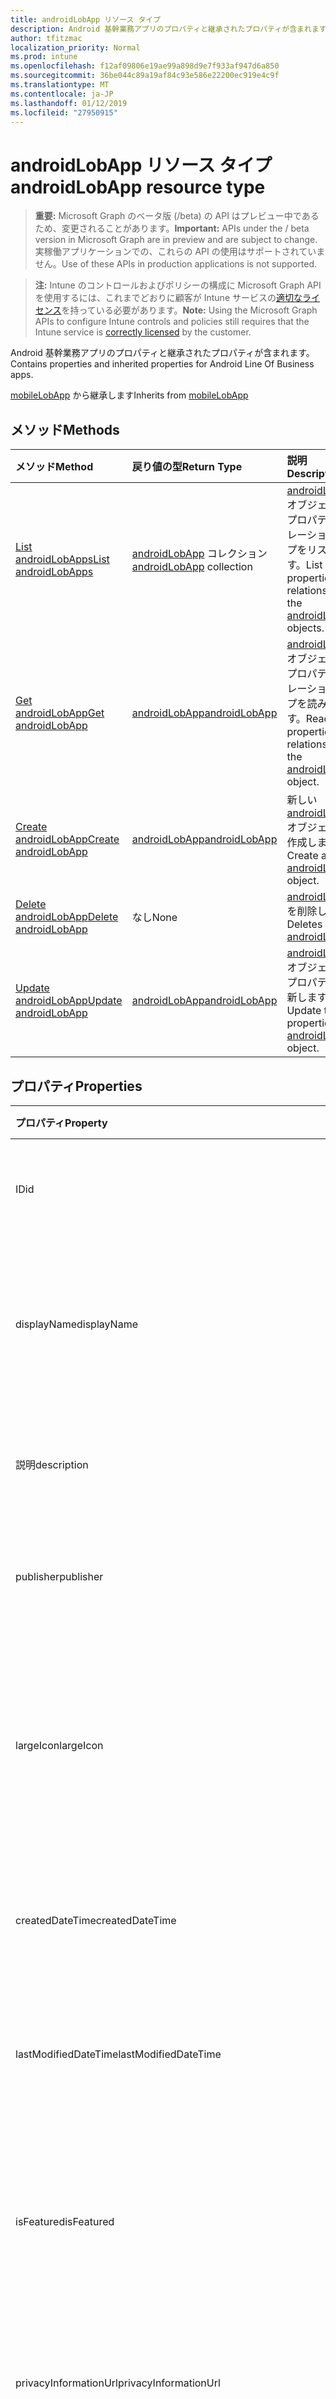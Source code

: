 ```yaml
---
title: androidLobApp リソース タイプ
description: Android 基幹業務アプリのプロパティと継承されたプロパティが含まれます。
author: tfitzmac
localization_priority: Normal
ms.prod: intune
ms.openlocfilehash: f12af09806e19ae99a898d9e7f933af947d6a850
ms.sourcegitcommit: 36be044c89a19af84c93e586e22200ec919e4c9f
ms.translationtype: MT
ms.contentlocale: ja-JP
ms.lasthandoff: 01/12/2019
ms.locfileid: "27950915"
---
```

# <a name="androidlobapp-resource-type"></a><span data-ttu-id="dbf08-103">androidLobApp リソース タイプ</span><span class="sxs-lookup"><span data-stu-id="dbf08-103">androidLobApp resource type</span></span>

> <span data-ttu-id="dbf08-104">**重要:** Microsoft Graph のベータ版 (/beta) の API はプレビュー中であるため、変更されることがあります。</span><span class="sxs-lookup"><span data-stu-id="dbf08-104">**Important:** APIs under the / beta version in Microsoft Graph are in preview and are subject to change.</span></span> <span data-ttu-id="dbf08-105">実稼働アプリケーションでの、これらの API の使用はサポートされていません。</span><span class="sxs-lookup"><span data-stu-id="dbf08-105">Use of these APIs in production applications is not supported.</span></span>

> <span data-ttu-id="dbf08-106">**注:** Intune のコントロールおよびポリシーの構成に Microsoft Graph API を使用するには、これまでどおりに顧客が Intune サービスの[適切なライセンス](https://go.microsoft.com/fwlink/?linkid=839381)を持っている必要があります。</span><span class="sxs-lookup"><span data-stu-id="dbf08-106">**Note:** Using the Microsoft Graph APIs to configure Intune controls and policies still requires that the Intune service is [correctly licensed](https://go.microsoft.com/fwlink/?linkid=839381) by the customer.</span></span>

<span data-ttu-id="dbf08-107">Android 基幹業務アプリのプロパティと継承されたプロパティが含まれます。</span><span class="sxs-lookup"><span data-stu-id="dbf08-107">Contains properties and inherited properties for Android Line Of Business apps.</span></span>

<span data-ttu-id="dbf08-108">[mobileLobApp](../resources/intune-apps-mobilelobapp.md) から継承します</span><span class="sxs-lookup"><span data-stu-id="dbf08-108">Inherits from [mobileLobApp](../resources/intune-apps-mobilelobapp.md)</span></span>

## <a name="methods"></a><span data-ttu-id="dbf08-109">メソッド</span><span class="sxs-lookup"><span data-stu-id="dbf08-109">Methods</span></span>
|<span data-ttu-id="dbf08-110">メソッド</span><span class="sxs-lookup"><span data-stu-id="dbf08-110">Method</span></span>|<span data-ttu-id="dbf08-111">戻り値の型</span><span class="sxs-lookup"><span data-stu-id="dbf08-111">Return Type</span></span>|<span data-ttu-id="dbf08-112">説明</span><span class="sxs-lookup"><span data-stu-id="dbf08-112">Description</span></span>|
|:---|:---|:---|
|[<span data-ttu-id="dbf08-113">List androidLobApps</span><span class="sxs-lookup"><span data-stu-id="dbf08-113">List androidLobApps</span></span>](../api/intune-apps-androidlobapp-list.md)|<span data-ttu-id="dbf08-114">[androidLobApp](../resources/intune-apps-androidlobapp.md) コレクション</span><span class="sxs-lookup"><span data-stu-id="dbf08-114">[androidLobApp](../resources/intune-apps-androidlobapp.md) collection</span></span>|<span data-ttu-id="dbf08-115">[androidLobApp](../resources/intune-apps-androidlobapp.md) オブジェクトのプロパティとリレーションシップをリストします。</span><span class="sxs-lookup"><span data-stu-id="dbf08-115">List properties and relationships of the [androidLobApp](../resources/intune-apps-androidlobapp.md) objects.</span></span>|
|[<span data-ttu-id="dbf08-116">Get androidLobApp</span><span class="sxs-lookup"><span data-stu-id="dbf08-116">Get androidLobApp</span></span>](../api/intune-apps-androidlobapp-get.md)|[<span data-ttu-id="dbf08-117">androidLobApp</span><span class="sxs-lookup"><span data-stu-id="dbf08-117">androidLobApp</span></span>](../resources/intune-apps-androidlobapp.md)|<span data-ttu-id="dbf08-118">[androidLobApp](../resources/intune-apps-androidlobapp.md) オブジェクトのプロパティとリレーションシップを読み取ります。</span><span class="sxs-lookup"><span data-stu-id="dbf08-118">Read properties and relationships of the [androidLobApp](../resources/intune-apps-androidlobapp.md) object.</span></span>|
|[<span data-ttu-id="dbf08-119">Create androidLobApp</span><span class="sxs-lookup"><span data-stu-id="dbf08-119">Create androidLobApp</span></span>](../api/intune-apps-androidlobapp-create.md)|[<span data-ttu-id="dbf08-120">androidLobApp</span><span class="sxs-lookup"><span data-stu-id="dbf08-120">androidLobApp</span></span>](../resources/intune-apps-androidlobapp.md)|<span data-ttu-id="dbf08-121">新しい [androidLobApp](../resources/intune-apps-androidlobapp.md) オブジェクトを作成します。</span><span class="sxs-lookup"><span data-stu-id="dbf08-121">Create a new [androidLobApp](../resources/intune-apps-androidlobapp.md) object.</span></span>|
|[<span data-ttu-id="dbf08-122">Delete androidLobApp</span><span class="sxs-lookup"><span data-stu-id="dbf08-122">Delete androidLobApp</span></span>](../api/intune-apps-androidlobapp-delete.md)|<span data-ttu-id="dbf08-123">なし</span><span class="sxs-lookup"><span data-stu-id="dbf08-123">None</span></span>|<span data-ttu-id="dbf08-124">[androidLobApp](../resources/intune-apps-androidlobapp.md) を削除します。</span><span class="sxs-lookup"><span data-stu-id="dbf08-124">Deletes a [androidLobApp](../resources/intune-apps-androidlobapp.md).</span></span>|
|[<span data-ttu-id="dbf08-125">Update androidLobApp</span><span class="sxs-lookup"><span data-stu-id="dbf08-125">Update androidLobApp</span></span>](../api/intune-apps-androidlobapp-update.md)|[<span data-ttu-id="dbf08-126">androidLobApp</span><span class="sxs-lookup"><span data-stu-id="dbf08-126">androidLobApp</span></span>](../resources/intune-apps-androidlobapp.md)|<span data-ttu-id="dbf08-127">[androidLobApp](../resources/intune-apps-androidlobapp.md) オブジェクトのプロパティを更新します。</span><span class="sxs-lookup"><span data-stu-id="dbf08-127">Update the properties of a [androidLobApp](../resources/intune-apps-androidlobapp.md) object.</span></span>|

## <a name="properties"></a><span data-ttu-id="dbf08-128">プロパティ</span><span class="sxs-lookup"><span data-stu-id="dbf08-128">Properties</span></span>
|<span data-ttu-id="dbf08-129">プロパティ</span><span class="sxs-lookup"><span data-stu-id="dbf08-129">Property</span></span>|<span data-ttu-id="dbf08-130">種類</span><span class="sxs-lookup"><span data-stu-id="dbf08-130">Type</span></span>|<span data-ttu-id="dbf08-131">説明</span><span class="sxs-lookup"><span data-stu-id="dbf08-131">Description</span></span>|
|:---|:---|:---|
|<span data-ttu-id="dbf08-132">ID</span><span class="sxs-lookup"><span data-stu-id="dbf08-132">id</span></span>|<span data-ttu-id="dbf08-133">String</span><span class="sxs-lookup"><span data-stu-id="dbf08-133">String</span></span>|<span data-ttu-id="dbf08-134">エンティティのキー。</span><span class="sxs-lookup"><span data-stu-id="dbf08-134">Key of the entity.</span></span> <span data-ttu-id="dbf08-135">[mobileApp](../resources/intune-apps-mobileapp.md) から継承します</span><span class="sxs-lookup"><span data-stu-id="dbf08-135">Inherited from [mobileApp](../resources/intune-apps-mobileapp.md)</span></span>|
|<span data-ttu-id="dbf08-136">displayName</span><span class="sxs-lookup"><span data-stu-id="dbf08-136">displayName</span></span>|<span data-ttu-id="dbf08-137">String</span><span class="sxs-lookup"><span data-stu-id="dbf08-137">String</span></span>|<span data-ttu-id="dbf08-138">管理者が提供またはインポートしたアプリのタイトル。</span><span class="sxs-lookup"><span data-stu-id="dbf08-138">The admin provided or imported title of the app.</span></span> <span data-ttu-id="dbf08-139">[mobileApp](../resources/intune-apps-mobileapp.md) から継承します</span><span class="sxs-lookup"><span data-stu-id="dbf08-139">Inherited from [mobileApp](../resources/intune-apps-mobileapp.md)</span></span>|
|<span data-ttu-id="dbf08-140">説明</span><span class="sxs-lookup"><span data-stu-id="dbf08-140">description</span></span>|<span data-ttu-id="dbf08-141">String</span><span class="sxs-lookup"><span data-stu-id="dbf08-141">String</span></span>|<span data-ttu-id="dbf08-142">アプリの説明。</span><span class="sxs-lookup"><span data-stu-id="dbf08-142">The description of the app.</span></span> <span data-ttu-id="dbf08-143">[mobileApp](../resources/intune-apps-mobileapp.md) から継承します</span><span class="sxs-lookup"><span data-stu-id="dbf08-143">Inherited from [mobileApp](../resources/intune-apps-mobileapp.md)</span></span>|
|<span data-ttu-id="dbf08-144">publisher</span><span class="sxs-lookup"><span data-stu-id="dbf08-144">publisher</span></span>|<span data-ttu-id="dbf08-145">String</span><span class="sxs-lookup"><span data-stu-id="dbf08-145">String</span></span>|<span data-ttu-id="dbf08-146">アプリの発行元。</span><span class="sxs-lookup"><span data-stu-id="dbf08-146">The publisher of the app.</span></span> <span data-ttu-id="dbf08-147">[mobileApp](../resources/intune-apps-mobileapp.md) から継承します</span><span class="sxs-lookup"><span data-stu-id="dbf08-147">Inherited from [mobileApp](../resources/intune-apps-mobileapp.md)</span></span>|
|<span data-ttu-id="dbf08-148">largeIcon</span><span class="sxs-lookup"><span data-stu-id="dbf08-148">largeIcon</span></span>|[<span data-ttu-id="dbf08-149">mimeContent</span><span class="sxs-lookup"><span data-stu-id="dbf08-149">mimeContent</span></span>](../resources/intune-shared-mimecontent.md)|<span data-ttu-id="dbf08-150">アプリの詳細に表示され、アイコンのアップロードに使用される大きなアイコン。</span><span class="sxs-lookup"><span data-stu-id="dbf08-150">The large icon, to be displayed in the app details and used for upload of the icon.</span></span> <span data-ttu-id="dbf08-151">[mobileApp](../resources/intune-apps-mobileapp.md) から継承します</span><span class="sxs-lookup"><span data-stu-id="dbf08-151">Inherited from [mobileApp](../resources/intune-apps-mobileapp.md)</span></span>|
|<span data-ttu-id="dbf08-152">createdDateTime</span><span class="sxs-lookup"><span data-stu-id="dbf08-152">createdDateTime</span></span>|<span data-ttu-id="dbf08-153">DateTimeOffset</span><span class="sxs-lookup"><span data-stu-id="dbf08-153">DateTimeOffset</span></span>|<span data-ttu-id="dbf08-154">アプリが作成された日時。</span><span class="sxs-lookup"><span data-stu-id="dbf08-154">The date and time the app was created.</span></span> <span data-ttu-id="dbf08-155">[mobileApp](../resources/intune-apps-mobileapp.md) から継承します</span><span class="sxs-lookup"><span data-stu-id="dbf08-155">Inherited from [mobileApp](../resources/intune-apps-mobileapp.md)</span></span>|
|<span data-ttu-id="dbf08-156">lastModifiedDateTime</span><span class="sxs-lookup"><span data-stu-id="dbf08-156">lastModifiedDateTime</span></span>|<span data-ttu-id="dbf08-157">DateTimeOffset</span><span class="sxs-lookup"><span data-stu-id="dbf08-157">DateTimeOffset</span></span>|<span data-ttu-id="dbf08-158">アプリが最後に変更された日時。</span><span class="sxs-lookup"><span data-stu-id="dbf08-158">The date and time the app was last modified.</span></span> <span data-ttu-id="dbf08-159">[mobileApp](../resources/intune-apps-mobileapp.md) から継承します</span><span class="sxs-lookup"><span data-stu-id="dbf08-159">Inherited from [mobileApp](../resources/intune-apps-mobileapp.md)</span></span>|
|<span data-ttu-id="dbf08-160">isFeatured</span><span class="sxs-lookup"><span data-stu-id="dbf08-160">isFeatured</span></span>|<span data-ttu-id="dbf08-161">Boolean</span><span class="sxs-lookup"><span data-stu-id="dbf08-161">Boolean</span></span>|<span data-ttu-id="dbf08-162">アプリが管理者のおすすめとしてマークされたかどうかを示す値。[mobileApp](../resources/intune-apps-mobileapp.md) から継承します</span><span class="sxs-lookup"><span data-stu-id="dbf08-162">The value indicating whether the app is marked as featured by the admin. Inherited from [mobileApp](../resources/intune-apps-mobileapp.md)</span></span>|
|<span data-ttu-id="dbf08-163">privacyInformationUrl</span><span class="sxs-lookup"><span data-stu-id="dbf08-163">privacyInformationUrl</span></span>|<span data-ttu-id="dbf08-164">String</span><span class="sxs-lookup"><span data-stu-id="dbf08-164">String</span></span>|<span data-ttu-id="dbf08-165">プライバシーに関する声明の URL。</span><span class="sxs-lookup"><span data-stu-id="dbf08-165">The privacy statement Url.</span></span> <span data-ttu-id="dbf08-166">[mobileApp](../resources/intune-apps-mobileapp.md) から継承します</span><span class="sxs-lookup"><span data-stu-id="dbf08-166">Inherited from [mobileApp](../resources/intune-apps-mobileapp.md)</span></span>|
|<span data-ttu-id="dbf08-167">informationUrl</span><span class="sxs-lookup"><span data-stu-id="dbf08-167">informationUrl</span></span>|<span data-ttu-id="dbf08-168">String</span><span class="sxs-lookup"><span data-stu-id="dbf08-168">String</span></span>|<span data-ttu-id="dbf08-169">詳細情報の URL。</span><span class="sxs-lookup"><span data-stu-id="dbf08-169">The more information Url.</span></span> <span data-ttu-id="dbf08-170">[mobileApp](../resources/intune-apps-mobileapp.md) から継承します</span><span class="sxs-lookup"><span data-stu-id="dbf08-170">Inherited from [mobileApp](../resources/intune-apps-mobileapp.md)</span></span>|
|<span data-ttu-id="dbf08-171">owner</span><span class="sxs-lookup"><span data-stu-id="dbf08-171">owner</span></span>|<span data-ttu-id="dbf08-172">String</span><span class="sxs-lookup"><span data-stu-id="dbf08-172">String</span></span>|<span data-ttu-id="dbf08-173">アプリの所有者。</span><span class="sxs-lookup"><span data-stu-id="dbf08-173">The owner of the app.</span></span> <span data-ttu-id="dbf08-174">[mobileApp](../resources/intune-apps-mobileapp.md) から継承します</span><span class="sxs-lookup"><span data-stu-id="dbf08-174">Inherited from [mobileApp](../resources/intune-apps-mobileapp.md)</span></span>|
|<span data-ttu-id="dbf08-175">developer</span><span class="sxs-lookup"><span data-stu-id="dbf08-175">developer</span></span>|<span data-ttu-id="dbf08-176">String</span><span class="sxs-lookup"><span data-stu-id="dbf08-176">String</span></span>|<span data-ttu-id="dbf08-177">アプリの開発者。</span><span class="sxs-lookup"><span data-stu-id="dbf08-177">The developer of the app.</span></span> <span data-ttu-id="dbf08-178">[mobileApp](../resources/intune-apps-mobileapp.md) から継承します</span><span class="sxs-lookup"><span data-stu-id="dbf08-178">Inherited from [mobileApp](../resources/intune-apps-mobileapp.md)</span></span>|
|<span data-ttu-id="dbf08-179">notes</span><span class="sxs-lookup"><span data-stu-id="dbf08-179">notes</span></span>|<span data-ttu-id="dbf08-180">String</span><span class="sxs-lookup"><span data-stu-id="dbf08-180">String</span></span>|<span data-ttu-id="dbf08-181">アプリ用のメモ。</span><span class="sxs-lookup"><span data-stu-id="dbf08-181">Notes for the app.</span></span> <span data-ttu-id="dbf08-182">[mobileApp](../resources/intune-apps-mobileapp.md) から継承します</span><span class="sxs-lookup"><span data-stu-id="dbf08-182">Inherited from [mobileApp](../resources/intune-apps-mobileapp.md)</span></span>|
|<span data-ttu-id="dbf08-183">uploadState</span><span class="sxs-lookup"><span data-stu-id="dbf08-183">uploadState</span></span>|<span data-ttu-id="dbf08-184">Int32</span><span class="sxs-lookup"><span data-stu-id="dbf08-184">Int32</span></span>|<span data-ttu-id="dbf08-185">アップロードの状態です。</span><span class="sxs-lookup"><span data-stu-id="dbf08-185">The upload state.</span></span> <span data-ttu-id="dbf08-186">[mobileApp](../resources/intune-apps-mobileapp.md) から継承します</span><span class="sxs-lookup"><span data-stu-id="dbf08-186">Inherited from [mobileApp](../resources/intune-apps-mobileapp.md)</span></span>|
|<span data-ttu-id="dbf08-187">publishingState</span><span class="sxs-lookup"><span data-stu-id="dbf08-187">publishingState</span></span>|[<span data-ttu-id="dbf08-188">mobileAppPublishingState</span><span class="sxs-lookup"><span data-stu-id="dbf08-188">mobileAppPublishingState</span></span>](../resources/intune-apps-mobileapppublishingstate.md)|<span data-ttu-id="dbf08-189">アプリの発行の状態。</span><span class="sxs-lookup"><span data-stu-id="dbf08-189">The publishing state for the app.</span></span> <span data-ttu-id="dbf08-190">アプリが発行されていない限り、アプリを割り当てることができません。</span><span class="sxs-lookup"><span data-stu-id="dbf08-190">The app cannot be assigned unless the app is published.</span></span> <span data-ttu-id="dbf08-191">[MobileApp](../resources/intune-apps-mobileapp.md)から継承されます。</span><span class="sxs-lookup"><span data-stu-id="dbf08-191">Inherited from [mobileApp](../resources/intune-apps-mobileapp.md).</span></span> <span data-ttu-id="dbf08-192">可能な値は、`notPublished`、`processing`、`published` です。</span><span class="sxs-lookup"><span data-stu-id="dbf08-192">Possible values are: `notPublished`, `processing`, `published`.</span></span>|
|<span data-ttu-id="dbf08-193">committedContentVersion</span><span class="sxs-lookup"><span data-stu-id="dbf08-193">committedContentVersion</span></span>|<span data-ttu-id="dbf08-194">String</span><span class="sxs-lookup"><span data-stu-id="dbf08-194">String</span></span>|<span data-ttu-id="dbf08-195">内部にコミットされたコンテンツのバージョン。</span><span class="sxs-lookup"><span data-stu-id="dbf08-195">The internal committed content version.</span></span> <span data-ttu-id="dbf08-196">[mobileLobApp](../resources/intune-apps-mobilelobapp.md) から継承します</span><span class="sxs-lookup"><span data-stu-id="dbf08-196">Inherited from [mobileLobApp](../resources/intune-apps-mobilelobapp.md)</span></span>|
|<span data-ttu-id="dbf08-197">fileName</span><span class="sxs-lookup"><span data-stu-id="dbf08-197">fileName</span></span>|<span data-ttu-id="dbf08-198">String</span><span class="sxs-lookup"><span data-stu-id="dbf08-198">String</span></span>|<span data-ttu-id="dbf08-199">メインの Lob アプリケーションのファイル名。</span><span class="sxs-lookup"><span data-stu-id="dbf08-199">The name of the main Lob application file.</span></span> <span data-ttu-id="dbf08-200">[mobileLobApp](../resources/intune-apps-mobilelobapp.md) から継承します</span><span class="sxs-lookup"><span data-stu-id="dbf08-200">Inherited from [mobileLobApp](../resources/intune-apps-mobilelobapp.md)</span></span>|
|<span data-ttu-id="dbf08-201">size</span><span class="sxs-lookup"><span data-stu-id="dbf08-201">size</span></span>|<span data-ttu-id="dbf08-202">Int64</span><span class="sxs-lookup"><span data-stu-id="dbf08-202">Int64</span></span>|<span data-ttu-id="dbf08-203">アップロードされたすべてのファイルを含む合計サイズ。</span><span class="sxs-lookup"><span data-stu-id="dbf08-203">The total size, including all uploaded files.</span></span> <span data-ttu-id="dbf08-204">[mobileLobApp](../resources/intune-apps-mobilelobapp.md) から継承します</span><span class="sxs-lookup"><span data-stu-id="dbf08-204">Inherited from [mobileLobApp](../resources/intune-apps-mobilelobapp.md)</span></span>|
|<span data-ttu-id="dbf08-205">packageId</span><span class="sxs-lookup"><span data-stu-id="dbf08-205">packageId</span></span>|<span data-ttu-id="dbf08-206">String</span><span class="sxs-lookup"><span data-stu-id="dbf08-206">String</span></span>|<span data-ttu-id="dbf08-207">パッケージの識別子。</span><span class="sxs-lookup"><span data-stu-id="dbf08-207">The package identifier.</span></span>|
|<span data-ttu-id="dbf08-208">identityName</span><span class="sxs-lookup"><span data-stu-id="dbf08-208">identityName</span></span>|<span data-ttu-id="dbf08-209">String</span><span class="sxs-lookup"><span data-stu-id="dbf08-209">String</span></span>|<span data-ttu-id="dbf08-210">ID 名。</span><span class="sxs-lookup"><span data-stu-id="dbf08-210">The Identity Name.</span></span>|
|<span data-ttu-id="dbf08-211">minimumSupportedOperatingSystem</span><span class="sxs-lookup"><span data-stu-id="dbf08-211">minimumSupportedOperatingSystem</span></span>|[<span data-ttu-id="dbf08-212">androidMinimumOperatingSystem</span><span class="sxs-lookup"><span data-stu-id="dbf08-212">androidMinimumOperatingSystem</span></span>](../resources/intune-apps-androidminimumoperatingsystem.md)|<span data-ttu-id="dbf08-213">該当するオペレーティング システムの最小の値です。</span><span class="sxs-lookup"><span data-stu-id="dbf08-213">The value for the minimum applicable operating system.</span></span>|
|<span data-ttu-id="dbf08-214">versionName</span><span class="sxs-lookup"><span data-stu-id="dbf08-214">versionName</span></span>|<span data-ttu-id="dbf08-215">String</span><span class="sxs-lookup"><span data-stu-id="dbf08-215">String</span></span>|<span data-ttu-id="dbf08-216">Android 基幹業務 (LoB) アプリのバージョン名。</span><span class="sxs-lookup"><span data-stu-id="dbf08-216">The version name of Android Line of Business (LoB) app.</span></span>|
|<span data-ttu-id="dbf08-217">versionCode</span><span class="sxs-lookup"><span data-stu-id="dbf08-217">versionCode</span></span>|<span data-ttu-id="dbf08-218">String</span><span class="sxs-lookup"><span data-stu-id="dbf08-218">String</span></span>|<span data-ttu-id="dbf08-219">Android 基幹業務 (LoB) アプリのバージョン コード。</span><span class="sxs-lookup"><span data-stu-id="dbf08-219">The version code of Android Line of Business (LoB) app.</span></span>|
|<span data-ttu-id="dbf08-220">identityVersion</span><span class="sxs-lookup"><span data-stu-id="dbf08-220">identityVersion</span></span>|<span data-ttu-id="dbf08-221">String</span><span class="sxs-lookup"><span data-stu-id="dbf08-221">String</span></span>|<span data-ttu-id="dbf08-222">ID のバージョン。</span><span class="sxs-lookup"><span data-stu-id="dbf08-222">The identity version.</span></span>|

## <a name="relationships"></a><span data-ttu-id="dbf08-223">リレーションシップ</span><span class="sxs-lookup"><span data-stu-id="dbf08-223">Relationships</span></span>
|<span data-ttu-id="dbf08-224">リレーションシップ</span><span class="sxs-lookup"><span data-stu-id="dbf08-224">Relationship</span></span>|<span data-ttu-id="dbf08-225">型</span><span class="sxs-lookup"><span data-stu-id="dbf08-225">Type</span></span>|<span data-ttu-id="dbf08-226">説明</span><span class="sxs-lookup"><span data-stu-id="dbf08-226">Description</span></span>|
|:---|:---|:---|
|<span data-ttu-id="dbf08-227">categories</span><span class="sxs-lookup"><span data-stu-id="dbf08-227">categories</span></span>|<span data-ttu-id="dbf08-228">[mobileAppCategory](../resources/intune-apps-mobileappcategory.md) コレクション</span><span class="sxs-lookup"><span data-stu-id="dbf08-228">[mobileAppCategory](../resources/intune-apps-mobileappcategory.md) collection</span></span>|<span data-ttu-id="dbf08-229">このアプリのカテゴリのリスト。</span><span class="sxs-lookup"><span data-stu-id="dbf08-229">The list of categories for this app.</span></span> <span data-ttu-id="dbf08-230">[mobileApp](../resources/intune-apps-mobileapp.md) から継承します</span><span class="sxs-lookup"><span data-stu-id="dbf08-230">Inherited from [mobileApp](../resources/intune-apps-mobileapp.md)</span></span>|
|<span data-ttu-id="dbf08-231">assignments</span><span class="sxs-lookup"><span data-stu-id="dbf08-231">assignments</span></span>|<span data-ttu-id="dbf08-232">[mobileAppAssignment](../resources/intune-apps-mobileappassignment.md) コレクション</span><span class="sxs-lookup"><span data-stu-id="dbf08-232">[mobileAppAssignment](../resources/intune-apps-mobileappassignment.md) collection</span></span>|<span data-ttu-id="dbf08-233">このモバイル アプリのグループ割り当てのリスト。</span><span class="sxs-lookup"><span data-stu-id="dbf08-233">The list of group assignments for this mobile app.</span></span> <span data-ttu-id="dbf08-234">[mobileApp](../resources/intune-apps-mobileapp.md) から継承します</span><span class="sxs-lookup"><span data-stu-id="dbf08-234">Inherited from [mobileApp](../resources/intune-apps-mobileapp.md)</span></span>|
|<span data-ttu-id="dbf08-235">installSummary</span><span class="sxs-lookup"><span data-stu-id="dbf08-235">installSummary</span></span>|[<span data-ttu-id="dbf08-236">mobileAppInstallSummary</span><span class="sxs-lookup"><span data-stu-id="dbf08-236">mobileAppInstallSummary</span></span>](../resources/intune-apps-mobileappinstallsummary.md)|<span data-ttu-id="dbf08-237">モバイル アプリ インストール概要です。</span><span class="sxs-lookup"><span data-stu-id="dbf08-237">Mobile App Install Summary.</span></span> <span data-ttu-id="dbf08-238">[mobileApp](../resources/intune-apps-mobileapp.md) から継承します</span><span class="sxs-lookup"><span data-stu-id="dbf08-238">Inherited from [mobileApp](../resources/intune-apps-mobileapp.md)</span></span>|
|<span data-ttu-id="dbf08-239">deviceStatuses</span><span class="sxs-lookup"><span data-stu-id="dbf08-239">deviceStatuses</span></span>|<span data-ttu-id="dbf08-240">[mobileAppInstallStatus](../resources/intune-apps-mobileappinstallstatus.md)コレクション</span><span class="sxs-lookup"><span data-stu-id="dbf08-240">[mobileAppInstallStatus](../resources/intune-apps-mobileappinstallstatus.md) collection</span></span>|<span data-ttu-id="dbf08-241">このモバイル アプリケーションのインストール状況の一覧です。</span><span class="sxs-lookup"><span data-stu-id="dbf08-241">The list of installation states for this mobile app.</span></span> <span data-ttu-id="dbf08-242">[mobileApp](../resources/intune-apps-mobileapp.md) から継承します</span><span class="sxs-lookup"><span data-stu-id="dbf08-242">Inherited from [mobileApp](../resources/intune-apps-mobileapp.md)</span></span>|
|<span data-ttu-id="dbf08-243">userStatuses</span><span class="sxs-lookup"><span data-stu-id="dbf08-243">userStatuses</span></span>|<span data-ttu-id="dbf08-244">[userAppInstallStatus](../resources/intune-apps-userappinstallstatus.md)コレクション</span><span class="sxs-lookup"><span data-stu-id="dbf08-244">[userAppInstallStatus](../resources/intune-apps-userappinstallstatus.md) collection</span></span>|<span data-ttu-id="dbf08-245">このモバイル アプリケーションのインストール状況の一覧です。</span><span class="sxs-lookup"><span data-stu-id="dbf08-245">The list of installation states for this mobile app.</span></span> <span data-ttu-id="dbf08-246">[mobileApp](../resources/intune-apps-mobileapp.md) から継承します</span><span class="sxs-lookup"><span data-stu-id="dbf08-246">Inherited from [mobileApp](../resources/intune-apps-mobileapp.md)</span></span>|
|<span data-ttu-id="dbf08-247">contentVersions</span><span class="sxs-lookup"><span data-stu-id="dbf08-247">contentVersions</span></span>|<span data-ttu-id="dbf08-248">[mobileAppContent](../resources/intune-apps-mobileappcontent.md) コレクション</span><span class="sxs-lookup"><span data-stu-id="dbf08-248">[mobileAppContent](../resources/intune-apps-mobileappcontent.md) collection</span></span>|<span data-ttu-id="dbf08-249">このアプリのコンテンツのバージョンのリスト。</span><span class="sxs-lookup"><span data-stu-id="dbf08-249">The list of content versions for this app.</span></span> <span data-ttu-id="dbf08-250">[mobileLobApp](../resources/intune-apps-mobilelobapp.md) から継承します</span><span class="sxs-lookup"><span data-stu-id="dbf08-250">Inherited from [mobileLobApp](../resources/intune-apps-mobilelobapp.md)</span></span>|

## <a name="json-representation"></a><span data-ttu-id="dbf08-251">JSON 表記</span><span class="sxs-lookup"><span data-stu-id="dbf08-251">JSON Representation</span></span>
<span data-ttu-id="dbf08-252">以下は、リソースの JSON 表記です。</span><span class="sxs-lookup"><span data-stu-id="dbf08-252">Here is a JSON representation of the resource.</span></span>
<!-- {
  "blockType": "resource",
  "keyProperty": "id",
  "@odata.type": "microsoft.graph.androidLobApp"
}
-->
``` json
{
  "@odata.type": "#microsoft.graph.androidLobApp",
  "id": "String (identifier)",
  "displayName": "String",
  "description": "String",
  "publisher": "String",
  "largeIcon": {
    "@odata.type": "microsoft.graph.mimeContent",
    "type": "String",
    "value": "binary"
  },
  "createdDateTime": "String (timestamp)",
  "lastModifiedDateTime": "String (timestamp)",
  "isFeatured": true,
  "privacyInformationUrl": "String",
  "informationUrl": "String",
  "owner": "String",
  "developer": "String",
  "notes": "String",
  "uploadState": 1024,
  "publishingState": "String",
  "committedContentVersion": "String",
  "fileName": "String",
  "size": 1024,
  "packageId": "String",
  "identityName": "String",
  "minimumSupportedOperatingSystem": {
    "@odata.type": "microsoft.graph.androidMinimumOperatingSystem",
    "v4_0": true,
    "v4_0_3": true,
    "v4_1": true,
    "v4_2": true,
    "v4_3": true,
    "v4_4": true,
    "v5_0": true,
    "v5_1": true,
    "v6_0": true,
    "v7_0": true,
    "v7_1": true,
    "v8_0": true,
    "v8_1": true,
    "v9_0": true
  },
  "versionName": "String",
  "versionCode": "String",
  "identityVersion": "String"
}
```





